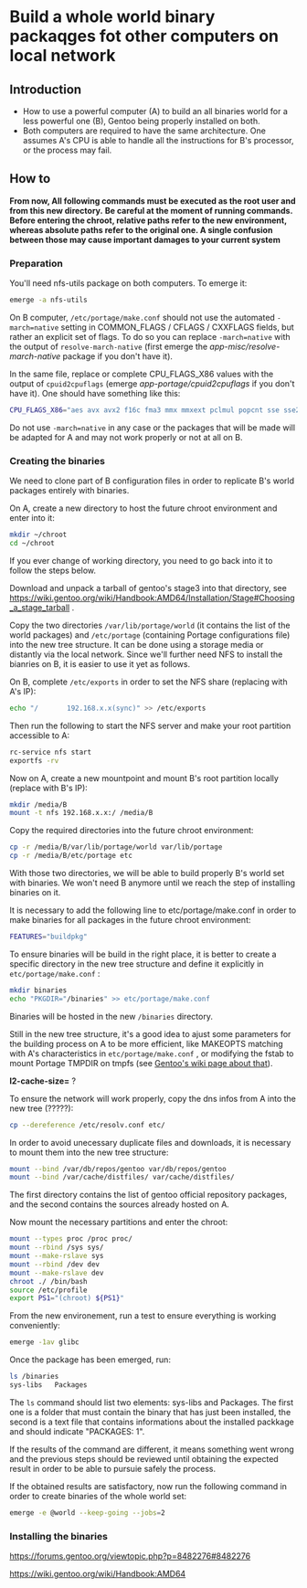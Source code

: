 # Build a whole world binary packaqges fot other computers on local network

## Introduction
* How to use a powerful computer (A) to build an all binaries world for a less powerful one (B), Gentoo being properly installed on both.
* Both computers are required to have the same architecture. One assumes A's CPU is able to handle all the instructions for B's processor, or the process may fail.

## How to

**From now, All following commands must be executed as the root user and from this new directory.**
**Be careful at the moment of running commands. Before entering the chroot, relative paths refer to the new environment, whereas absolute paths refer to the original one. A single confusion between those may cause important damages to your current system**

### Preparation

You'll need nfs-utils package on both computers. To emerge it:

```sh
emerge -a nfs-utils
```

On B computer, ```/etc/portage/make.conf``` should not use the automated ```-march=native``` setting in COMMON_FLAGS / CFLAGS / CXXFLAGS fields, but rather an explicit set of flags. To do so you can replace ```-march=native``` with the output of ```resolve-march-native``` (first emerge the *app-misc/resolve-march-native* package if you don't have it).

In the same file, replace or complete CPU_FLAGS_X86 values with the output of ```cpuid2cpuflags``` (emerge *app-portage/cpuid2cpuflags* if you don't have it). One should have something like this:

```bash
CPU_FLAGS_X86="aes avx avx2 f16c fma3 mmx mmxext pclmul popcnt sse sse2 sse3 sse4_1 sse4_2 ssse3"
```
Do not use ```-march=native``` in any case or the packages that will be made will be adapted for A and may not work properly or not at all on B.

### Creating the binaries

We need to clone part of B configuration files in order to replicate B's world packages entirely with binaries.

On A, create a new directory to host the future chroot environment and enter into it:

```bash
mkdir ~/chroot
cd ~/chroot
```
If you ever change of working directory, you need to go back into it to follow the steps below.

Download and unpack a tarball of gentoo's stage3 into that directory, see https://wiki.gentoo.org/wiki/Handbook:AMD64/Installation/Stage#Choosing_a_stage_tarball .

Copy the two directories ```/var/lib/portage/world``` (it contains the list of the world packages) and ```/etc/portage``` (containing Portage configurations file) into the new tree structure.
It can be done using a storage media or distantly via the local network. Since we'll further need NFS to install the bianries on B, it is easier to use it yet as follows.

On B, complete ```/etc/exports``` in order to set the NFS share (replacing with A's IP):

```bash
echo "/       192.168.x.x(sync)" >> /etc/exports
```

Then run the following to start the NFS server and make your root partition accessible to A:

```sh
rc-service nfs start
exportfs -rv
```

Now on A, create a new mountpoint and mount B's root partition locally (replace with B's IP):

```bash
mkdir /media/B
mount -t nfs 192.168.x.x:/ /media/B
```

Copy the required directories into the future chroot environment:

```bash
cp -r /media/B/var/lib/portage/world var/lib/portage
cp -r /media/B/etc/portage etc
```

With those two directories, we will be able to build properly B's world set with binaries. We won't need B anymore until we reach the step of installing binaries on it.

It is necessary to add the following line to etc/portage/make.conf in order to make binaries for all packages in the future chroot environment:

```bash
FEATURES="buildpkg"
```

To ensure binaries will be build in the right place, it is better to create a specific directory in the new tree structure and define it explicitly in ```etc/portage/make.conf``` :
```bash
mkdir binaries
echo "PKGDIR="/binaries" >> etc/portage/make.conf
```

Binaries will be hosted in the new ```/binaries``` directory.

Still in the new tree structure, it's a good idea to ajust some parameters for the building process on A to be more efficient, like MAKEOPTS matching with A's characteristics in ```etc/portage/make.conf``` , or modifying the fstab to mount Portage TMPDIR on tmpfs  (see [Gentoo's wiki page about that](https://wiki.gentoo.org/wiki/Portage_TMPDIR_on_tmpfs)).

**l2-cache-size=** ?

To ensure the network will work properly, copy the dns infos from A into the new tree (?????):

```bash
cp --dereference /etc/resolv.conf etc/
```

In order to avoid unecessary duplicate files and downloads, it is necessary to mount them into the new tree structure:

```bash
mount --bind /var/db/repos/gentoo var/db/repos/gentoo
mount --bind /var/cache/distfiles/ var/cache/distfiles/
```

The first directory contains the list of gentoo official repository packages, and the second contains the sources already hosted on A.

Now mount the necessary partitions and enter the chroot:

```bash
mount --types proc /proc proc/
mount --rbind /sys sys/
mount --make-rslave sys
mount --rbind /dev dev
mount --make-rslave dev
chroot ./ /bin/bash
source /etc/profile
export PS1="(chroot) ${PS1}"
```

From the new environement, run a test to ensure everything is working conveniently:

```bash
emerge -1av glibc
```

Once the package has been emerged, run:

```bash
ls /binaries
sys-libs   Packages
````

The ```ls``` command should list two elements: sys-libs and Packages. The first one is a folder that must contain the binary that has just been installed, the second is a text file that contains informations about the installed packkage and should indicate "PACKAGES: 1".

If the results of the command are different, it means something went wrong and the previous steps should be reviewed until obtaining the expected result in order to be able to pursuie safely the process.

If the obtained results are satisfactory, now run  the following command in order to create binaries of the whole world set:

```bash
emerge -e @world --keep-going --jobs=2
```



### Installing the binaries




https://forums.gentoo.org/viewtopic.php?p=8482276#8482276

https://wiki.gentoo.org/wiki/Handbook:AMD64
